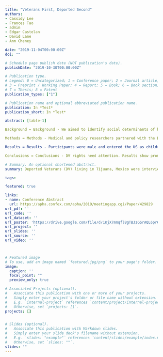 ```yaml
---
title: "Veterans First, Deported Second"
authors:
- Cassidy Lee
- Frances Tao
- admin
- Edgar Castelan
- David Lane
- Ann Cheney

date: "2019-11-04T00:00:00Z"
doi: ""

# Schedule page publish date (NOT publication's date).
publishDate: "2019-10-30T00:00:00Z"

# Publication type.
# Legend: 0 = Uncategorized; 1 = Conference paper; 2 = Journal article;
# 3 = Preprint / Working Paper; 4 = Report; 5 = Book; 6 = Book section;
# 7 = Thesis; 8 = Patent
publication_types: ["1"]

# Publication name and optional abbreviated publication name.
publication: In *Test*
publication_short: In *Test*

abstract: [table-1]

Background = Background - We aimed to identify social determinants of health affecting deported US veterans (DV), a demographic not well characterized in literature, to inform policy.

Methods = Methods - Medical and policy researchers partnered with the Deported Veterans Support House, a non-profit organization in Tijuana, Mexico. We conducted a Community Review Board in August 2018 to develop participant-informed mixed-methods including PhotoVoice, qualitative interviews, and a socio-demographic survey. From December 2018 to January 2019, fourteen DVs completed the survey. Twelve participants took photos over two weeks using phones or digital cameras. Semi-structured one-on-one interviews explored meanings behind photos. Interviews were audio-recorded. We analyzed transcriptions using a rapid template and matrix analysis.

Results = Results - Participants were male and entered the US as children. The average age was 55.8 years (range: 39-75). Half reported difficulties while assimilating back to civilian life. All reported lawful permanent resident status. 35% denied Spanish-proficiency during deportation. Their top priorities were returning to the US, income, and healthcare. Almost half felt unsafe near home (43%). Analysis indicated that: 1) Deportation resulted in chronic stress, 2) Separation from family was associated with loneliness, 3) Substance use was a coping mechanism, 4) Food insecurity and unreliable transportation were persistent issues, 5) Pseudo-families formed between DVs, and 6) Participants felt alienated in Mexican society. Many voiced disbelief about their situation, viewing it as betrayal or ongoing punishment. Yet many are loyal to the US and would serve the US military again.

Conclusions = Conclusions - DV rights need attention. Results show promising routes to address DV-identified concerns.

# Summary. An optional shortened abstract.
summary: Deported Veterans (DV) living in Tijuana, Mexico were interviewed to understand their experiences. All DV entered the US as children and served in the military, half of DV reported difficulties returning to civilian life, one-third of DV did not speak Spanish at the time of their deportation. DV rights need attention.

tags:

featured: true

links:
- name: Conference Abstract
  url: https://apha.confex.com/apha/2019/meetingapp.cgi/Paper/429829
url_pdf: ''
url_code: ''
url_dataset: ''
url_poster: 'https://drive.google.com/file/d/1KjX7mmqfl8gTBJzGSrAQL6pr6_Vcoqly/view?usp=sharing'
url_project: ''
url_slides: ''
url_source: ''
url_video: ''



# Featured image
# To use, add an image named `featured.jpg/png` to your page's folder. 
image:
  caption: ''
  focal_point: ""
  preview_only: true

# Associated Projects (optional).
#   Associate this publication with one or more of your projects.
#   Simply enter your project's folder or file name without extension.
#   E.g. `internal-project` references `content/project/internal-project/index.md`.
#   Otherwise, set `projects: []`.
projects: []


# Slides (optional).
#   Associate this publication with Markdown slides.
#   Simply enter your slide deck's filename without extension.
#   E.g. `slides: "example"` references `content/slides/example/index.md`.
#   Otherwise, set `slides: ""`.
slides: ""
---
```

